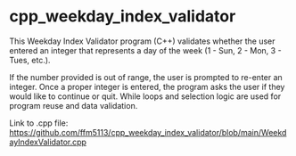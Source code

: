 # cpp_weekday_index_validator

This Weekday Index Validator program (C++) validates whether the user entered an integer that represents a day of the week (1 - Sun, 2 - Mon, 3 - Tues, etc.).

If the number provided is out of range, the user is prompted to re-enter an integer. Once a proper integer is entered, the program asks the user if they would like to continue or quit. While loops and selection logic are used for program reuse and data validation. 

Link to .cpp file: 
https://github.com/ffm5113/cpp_weekday_index_validator/blob/main/WeekdayIndexValidator.cpp

